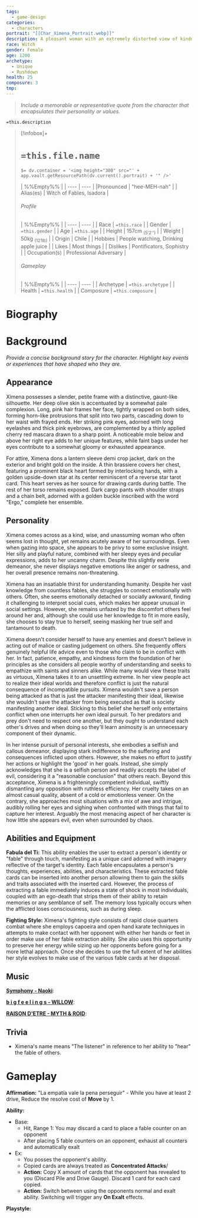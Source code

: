 ```yaml
---
tags:
  - game-design
categories:
  - characters
portrait: "[[Char_Ximena_Portrait.webp]]"
description: A pleasant woman with an extremely distorted view of kindness and empathy. She may not appear intimidating, but she is a calamity with no equal.
race: Witch
gender: Female
age: 1200
archetype:
  - Unique
  - Rushdown
health: 25
composure: 3
tmp:
---
```


> *Include a memorable or representative quote from the character that encapsulates their personality or values.*

`=this.description`

> [!infobox]+
> # `=this.file.name`
> `$= dv.container = '<img height="300" src="' + app.vault.getResourcePath(dv.current().portrait) + '" />' `
> 
> | %%Empty%% |
> | ---- | ---- |
> |Pronounced | "hee-MEH-nah" |
> | Alias(es) | Witch of Fables, Isadora |
> 
> ###### Profile
> | %%Empty%% |
> | ---- | ---- |
> | Race | `=this.race` |
> | Gender | `=this.gender` |
> | Age | `=this.age` |
> | Height | 157cm <sub>(5'2'')</sub> |
> | Weight | 50kg <sub>(121lb)</sub>  |
> | Origin | Chile |
> | Hobbies | People watching, Drinking apple juice |
> | Likes | Most things |
> | Dislikes | Pontificators, Sophistry |
> | Occupation(s) | Professional Adversary |
> 
> ######  Gameplay
> | %%Empty%% |
> | ---- | ---- |
> | Archetype | `=this.archetype` |
> | Health | `=this.health` |
> | Composure | `=this.composure` |

# Biography

# Background
*Provide a concise background story for the character. Highlight key events or experiences that have shaped who they are.*

## Appearance

Ximena possesses a slender, petite frame with a distinctive, gaunt-like silhouette. Her deep olive skin is accentuated by a somewhat pale complexion. Long, pink hair frames her face, tightly wrapped on both sides, forming horn-like protrusions that split into two parts, cascading down to her waist with frayed ends. Her striking pink eyes, adorned with long eyelashes and thick pink eyebrows, are complemented by a thinly applied cherry red mascara drawn to a sharp point. A noticeable mole below and above her right eye adds to her unique features, while faint bags under her eyes contribute to a somewhat gloomy or exhausted appearance.

For attire, Ximena dons a lantern sleeve demi crop jacket, dark on the exterior and bright gold on the inside. A thin brassiere covers her chest, featuring a prominent black heart formed by interlocking hands, with a golden upside-down star at its center reminiscent of a reverse star tarot card. This heart serves as her source for drawing cards during battle. The rest of her torso remains exposed. Dark cargo pants with shoulder straps and a chain belt, adorned with a golden buckle inscribed with the word "Ergo," complete her ensemble.

## Personality

Ximena comes across as a kind, wise, and unassuming woman who often seems lost in thought, yet remains acutely aware of her surroundings. Even when gazing into space, she appears to be privy to some exclusive insight. Her silly and playful nature, combined with her sleepy eyes and peculiar expressions, adds to her uncanny charm. Despite this slightly eerie demeanor, she never displays negative emotions like anger or sadness, and her overall presence remains non-threatening.

Ximena has an insatiable thirst for understanding humanity. Despite her vast knowledge from countless fables, she struggles to connect emotionally with others. Often, she seems emotionally detached or socially awkward, finding it challenging to interpret social cues, which makes her appear unusual in social settings. However, she remains unfazed by the discomfort others feel around her and, although she could use her knowledge to fit in more easily, she chooses to stay true to herself, seeing masking her true self and tantamount to death.

Ximena doesn't consider herself to have any enemies and doesn't believe in acting out of malice or casting judgement on others. She frequently offers genuinely helpful life advice even to those who claim to be in conflict with her.  In fact, patience, empathy, and kindness form the foundation of her principles as she considers all people worthy of understanding and seeks to empathize with saints and sinners alike. While many would view these traits as virtuous, Ximena takes it to an unsettling extreme. In her view people act to realize their ideal worlds and therefore conflict is just the natural consequence of incompatible pursuits. Ximena wouldn't save a person being attacked as that is just the attacker manifesting their ideal, likewise she wouldn't save the attacker from being executed as that is society manifesting another ideal. Sticking to this belief she herself only entertains conflict when one interrupts her own ideal pursuit. To her predators and prey don't need to respect one another, but they ought to understand each other's drives and when doing so they'll learn animosity is an unnecessary component of their dynamic.

In her intense pursuit of personal interests, she embodies a selfish and callous demeanor, displaying stark indifference to the suffering and consequences inflicted upon others. However, she makes no effort to justify her actions or highlight the 'good' in her goals. Instead, she simply acknowledges that she is a selfish person and readily accepts the label of evil, considering it a "reasonable conclusion" that others reach. Beyond this acceptance, Ximena is a frighteningly competent individual, swiftly dismantling any opposition with ruthless efficiency. Her cruelty takes on an almost casual quality, absent of a cold or emotionless veneer. On the contrary, she approaches most situations with a mix of awe and intrigue, audibly rolling her eyes and sighing when confronted with things that fail to capture her interest. Arguably the most menacing aspect of her character is how little she appears evil, even when surrounded by chaos.

## Abilities and Equipment

**Fabula del Ti:**  This ability enables the user to extract a person's identity or "fable" through touch, manifesting as a unique card adorned with imagery reflective of the target's identity. Each fable encapsulates a person's thoughts, experiences, abilities, and characteristics. These extracted fable cards can be inserted into another person allowing them to gain the skills and traits associated with the inserted card. However, the process of extracting a fable immediately induces a state of shock in most individuals, coupled with an ego-death that strips them of their ability to retain memories or any semblance of self. The memory loss typically occurs when the afflicted loses consciousness, such as during sleep.

**Fighting Style:** Ximena's fighting style consists of rapid close quarters combat where she employs capoeira and open hand karate techniques in attempts to make contact with her opponent with either her hands or feet in order make use of her fable extraction ability. She also uses this opportunity to preserve her energy while sizing up her opponents before going for a more lethal approach. Once she decides to use the full extent of her abilities her style evolves to make use of the various fable cards at her disposal.

## Music

[**Symphony - Naoki**](https://youtu.be/mQM6Oq5OkBk?list=RDmQM6Oq5OkBk):

[**b i g f e e l i n g s - WILLOW**](https://www.youtube.com/watch?v=AfGPYMgj4-8):

[**RAISON D'ETRE - MYTH & ROID**](https://youtu.be/fWyKm66w0qM):

## Trivia

- Ximena's name means "The listener" in reference to her ability to "hear" the fable of others.

# Gameplay

**Affirmation:** "La empatía vale la pena perseguir" - While you have at least 2 drive, Reduce the resolve cost of **Move** by 1.

**Ability:**
- Base:
	- Hit, Range 1: You may discard a card to place a fable counter on an opponent
	- After placing 5 fable counters on an opponent, exhaust all counters and automatically exalt
- Ex:
	- You posses the opponent's ability.
	- Copied cards are always treated as **Concentrated Attacks**/
	- **Action:** Copy X amount of cards that the opponent has revealed to you (Discard Pile and Drive Gauge). Discard 1 card for each card copied.
	- **Action:** Switch between using the opponents normal and exalt ability. Switching will trigger any **On Exalt** effects.

**Playstyle:**
